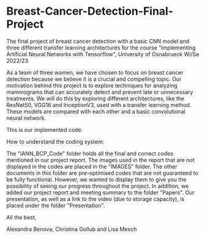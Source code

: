 # Breast-Cancer-Detection-Final-Project
The final project of breast cancer detection with a basic CNN model and three different transfer learning architectures for the course "Implementing Artificial Neural Networks with Tensorflow", University of Osnabrueck Wi/Se 2022/23

As a team of three women, we have chosen to focus on breast cancer detection because we believe it is a crucial and compelling topic. Our motivation behind this project is to explore techniques for analyzing mammograms that can accurately detect and prevent late or unnecessary treatments. We will do this by exploring different architectures, like the ResNet50, VGG16 and InceptionV3, used with a transfer learning method. These models are compared with each other and a basic convolutional neural network. 

This is our implemented code.

How to understand the coding system: 

The "IANN_BCP_Code" folder holds all the final and correct codes mentioned in our project report. The images used in the report that are not displayed in the codes are placed in the "IMAGES" folder. 
The other documents in this folder are pre-optimised codes that are not guaranteed to be fully functional. However, we wanted to display them to give you the possibility of seeing our progress throughout the project. 
In addition, we added our project report and meeting summary to the folder "Papers". 
Our presentation, as well as a link to the video (due to storage capacity), is placed under the folder "Presentation". 

All the best, 

Alexandra Benova, Christina Gollub and Lisa Mesch 
